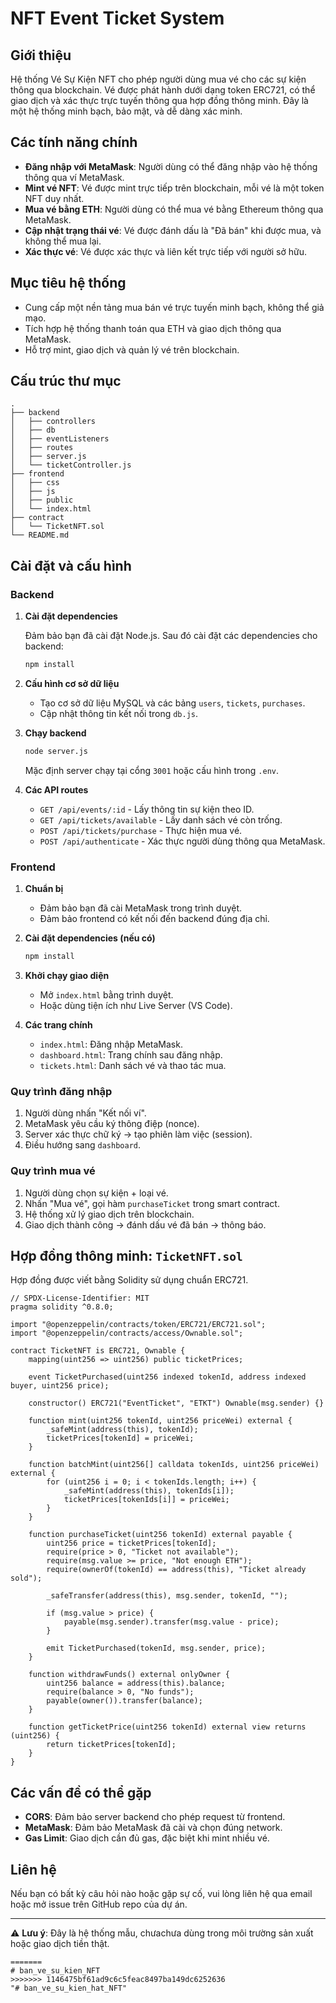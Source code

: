 

# NFT Event Ticket System

## Giới thiệu

Hệ thống Vé Sự Kiện NFT cho phép người dùng mua vé cho các sự kiện thông qua blockchain. Vé được phát hành dưới dạng token ERC721, có thể giao dịch và xác thực trực tuyến thông qua hợp đồng thông minh. Đây là một hệ thống minh bạch, bảo mật, và dễ dàng xác minh.

## Các tính năng chính

- **Đăng nhập với MetaMask**: Người dùng có thể đăng nhập vào hệ thống thông qua ví MetaMask.
- **Mint vé NFT**: Vé được mint trực tiếp trên blockchain, mỗi vé là một token NFT duy nhất.
- **Mua vé bằng ETH**: Người dùng có thể mua vé bằng Ethereum thông qua MetaMask.
- **Cập nhật trạng thái vé**: Vé được đánh dấu là "Đã bán" khi được mua, và không thể mua lại.
- **Xác thực vé**: Vé được xác thực và liên kết trực tiếp với người sở hữu.

## Mục tiêu hệ thống

- Cung cấp một nền tảng mua bán vé trực tuyến minh bạch, không thể giả mạo.
- Tích hợp hệ thống thanh toán qua ETH và giao dịch thông qua MetaMask.
- Hỗ trợ mint, giao dịch và quản lý vé trên blockchain.

## Cấu trúc thư mục

```
.
├── backend
│   ├── controllers
│   ├── db
│   ├── eventListeners
│   ├── routes
│   ├── server.js
│   └── ticketController.js
├── frontend
│   ├── css
│   ├── js
│   ├── public
│   └── index.html
├── contract
│   └── TicketNFT.sol
└── README.md
```

## Cài đặt và cấu hình

### Backend

1. **Cài đặt dependencies**

   Đảm bảo bạn đã cài đặt Node.js. Sau đó cài đặt các dependencies cho backend:

   ```bash
   npm install
   ```

2. **Cấu hình cơ sở dữ liệu**

   - Tạo cơ sở dữ liệu MySQL và các bảng `users`, `tickets`, `purchases`.
   - Cập nhật thông tin kết nối trong `db.js`.

3. **Chạy backend**

   ```bash
   node server.js
   ```

   Mặc định server chạy tại cổng `3001` hoặc cấu hình trong `.env`.

4. **Các API routes**

   - `GET /api/events/:id` - Lấy thông tin sự kiện theo ID.
   - `GET /api/tickets/available` - Lấy danh sách vé còn trống.
   - `POST /api/tickets/purchase` - Thực hiện mua vé.
   - `POST /api/authenticate` - Xác thực người dùng thông qua MetaMask.

### Frontend

1. **Chuẩn bị**

   - Đảm bảo bạn đã cài MetaMask trong trình duyệt.
   - Đảm bảo frontend có kết nối đến backend đúng địa chỉ.

2. **Cài đặt dependencies (nếu có)**

   ```bash
   npm install
   ```

3. **Khởi chạy giao diện**

   - Mở `index.html` bằng trình duyệt.
   - Hoặc dùng tiện ích như Live Server (VS Code).

4. **Các trang chính**

   - `index.html`: Đăng nhập MetaMask.
   - `dashboard.html`: Trang chính sau đăng nhập.
   - `tickets.html`: Danh sách vé và thao tác mua.

### Quy trình đăng nhập

1. Người dùng nhấn "Kết nối ví".
2. MetaMask yêu cầu ký thông điệp (nonce).
3. Server xác thực chữ ký → tạo phiên làm việc (session).
4. Điều hướng sang `dashboard`.

### Quy trình mua vé

1. Người dùng chọn sự kiện + loại vé.
2. Nhấn "Mua vé", gọi hàm `purchaseTicket` trong smart contract.
3. Hệ thống xử lý giao dịch trên blockchain.
4. Giao dịch thành công → đánh dấu vé đã bán → thông báo.

## Hợp đồng thông minh: `TicketNFT.sol`

Hợp đồng được viết bằng Solidity sử dụng chuẩn ERC721.

```solidity
// SPDX-License-Identifier: MIT
pragma solidity ^0.8.0;

import "@openzeppelin/contracts/token/ERC721/ERC721.sol";
import "@openzeppelin/contracts/access/Ownable.sol";

contract TicketNFT is ERC721, Ownable {
    mapping(uint256 => uint256) public ticketPrices;

    event TicketPurchased(uint256 indexed tokenId, address indexed buyer, uint256 price);

    constructor() ERC721("EventTicket", "ETKT") Ownable(msg.sender) {}

    function mint(uint256 tokenId, uint256 priceWei) external {
        _safeMint(address(this), tokenId);
        ticketPrices[tokenId] = priceWei;
    }

    function batchMint(uint256[] calldata tokenIds, uint256 priceWei) external {
        for (uint256 i = 0; i < tokenIds.length; i++) {
            _safeMint(address(this), tokenIds[i]);
            ticketPrices[tokenIds[i]] = priceWei;
        }
    }

    function purchaseTicket(uint256 tokenId) external payable {
        uint256 price = ticketPrices[tokenId];
        require(price > 0, "Ticket not available");
        require(msg.value >= price, "Not enough ETH");
        require(ownerOf(tokenId) == address(this), "Ticket already sold");

        _safeTransfer(address(this), msg.sender, tokenId, "");

        if (msg.value > price) {
            payable(msg.sender).transfer(msg.value - price);
        }

        emit TicketPurchased(tokenId, msg.sender, price);
    }

    function withdrawFunds() external onlyOwner {
        uint256 balance = address(this).balance;
        require(balance > 0, "No funds");
        payable(owner()).transfer(balance);
    }

    function getTicketPrice(uint256 tokenId) external view returns (uint256) {
        return ticketPrices[tokenId];
    }
}
```

## Các vấn đề có thể gặp

- **CORS**: Đảm bảo server backend cho phép request từ frontend.
- **MetaMask**: Đảm bảo MetaMask đã cài và chọn đúng network.
- **Gas Limit**: Giao dịch cần đủ gas, đặc biệt khi mint nhiều vé.

## Liên hệ

Nếu bạn có bất kỳ câu hỏi nào hoặc gặp sự cố, vui lòng liên hệ qua email hoặc mở issue trên GitHub repo của dự án.

---

⚠️ **Lưu ý**: Đây là hệ thống mẫu, chưachưa dùng trong môi trường sản xuất hoặc giao dịch tiền thật.
```
=======
# ban_ve_su_kien_NFT
>>>>>>> 1146475bf61ad9c6c5feac8497ba149dc6252636
"# ban_ve_su_kien_hat_NFT" 
